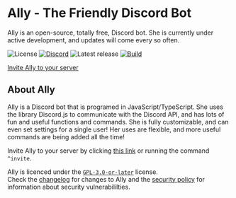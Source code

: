 # Ally - The Friendly Discord Bot

Ally is an open-source, totally free, Discord bot.  She is currently under
active development, and updates will come every so often.

![License](https://img.shields.io/github/license/allydiscord/ally)
[![Discord](https://img.shields.io/discord/457326122066116609?color=7289da&label=discord&logo=discord&link=https://discord.gg/dbXzRek)](https://discord.gg/dbXzRek)
![Latest release](https://img.shields.io/github/v/release/allydiscord/ally?label=latest%20release&logo=github&link=https://github.com/allydiscord/ally/releases)
[![Build](https://github.com/allydiscord/ally/actions/workflows/tsbuild.yml/badge.svg?branch=rewrite)](https://github.com/allydiscord/ally/actions/workflows/tsbuild.yml)

[Invite Ally to your server](https://discord.com/oauth2/authorize?scope=bot&client_id=643094405514919956&permissions=468741718)

## About Ally

Ally is a Discord bot that is programed in JavaScript/TypeScript.  She uses the library Discord.js to communicate with the Discord API, and has lots of fun and
useful functions and commands.  She is fully customizable, and can even set
settings for a single user!  Her uses are flexible, and more useful commands
are being added all the time!

Invite Ally to your server by clicking [this link](todo) or running the
command `^invite`.

Ally is licenced under the [`GPL-3.0-or-later`](./LICENSE.txt) license.  
Check the [changelog](./CHANGELOG.md) for changes to Ally and the
[security policy](./SECURITY.md) for information about security
vulnerabililties.
